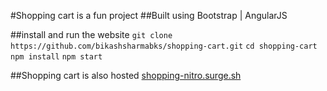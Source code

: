 #Shopping cart is a fun project
##Built using Bootstrap | AngularJS


##install and run the website
`git clone https://github.com/bikashsharmabks/shopping-cart.git`
`cd shopping-cart`
`npm install`
`npm start`

##Shopping cart is also hosted
[shopping-nitro.surge.sh](http://shopping-nitro.surge.sh "Shopping Cart Nitro")